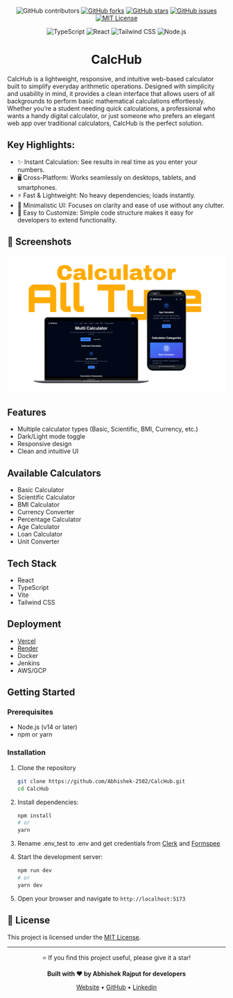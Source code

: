 <div align="center">

![GitHub contributors](https://img.shields.io/github/contributors/Abhishek-2502/CalcHub?color=lightgrey)
[![GitHub forks](https://img.shields.io/github/forks/Abhishek-2502/CalcHub?color=lightgrey)](https://github.com/Abhishek-2502/CalcHub/network)
[![GitHub stars](https://img.shields.io/github/stars/Abhishek-2502/CalcHub?color=lightgrey)](https://github.com/Abhishek-2502/CalcHub/stargazers)
[![GitHub issues](https://img.shields.io/github/issues/Abhishek-2502/CalcHub?color=lightgrey)](https://github.com/Abhishek-2502/CalcHub/issues)
[![MIT License](https://img.shields.io/badge/license-MIT-lightgrey)](./LICENSE)

![TypeScript](https://img.shields.io/badge/TypeScript-3178C6?style=for-the-badge&logo=typescript&logoColor=white)
![React](https://img.shields.io/badge/React-20232A?style=for-the-badge&logo=react&logoColor=61DAFB)
![Tailwind CSS](https://img.shields.io/badge/Tailwind_CSS-06B6D4?style=for-the-badge&logo=tailwind-css&logoColor=white)
![Node.js](https://img.shields.io/badge/Node.js-339933?style=for-the-badge&logo=node.js&logoColor=white)

# CalcHub

</div>

CalcHub is a lightweight, responsive, and intuitive web-based calculator built to simplify everyday arithmetic operations. Designed with simplicity and usability in mind, it provides a clean interface that allows users of all backgrounds to perform basic mathematical calculations effortlessly.
Whether you’re a student needing quick calculations, a professional who wants a handy digital calculator, or just someone who prefers an elegant web app over traditional calculators, CalcHub is the perfect solution.

## Key Highlights:

- ✨ Instant Calculation: See results in real time as you enter your numbers.
- 🖥️ Cross-Platform: Works seamlessly on desktops, tablets, and smartphones.
- ⚡ Fast & Lightweight: No heavy dependencies; loads instantly.
- 🎨 Minimalistic UI: Focuses on clarity and ease of use without any clutter.
- 🔧 Easy to Customize: Simple code structure makes it easy for developers to extend functionality.

## 📸 Screenshots

![CalcHub Screenshot](./public/Screenshoot/template.png)

## Features

- Multiple calculator types (Basic, Scientific, BMI, Currency, etc.)
- Dark/Light mode toggle
- Responsive design
- Clean and intuitive UI

## Available Calculators

- Basic Calculator
- Scientific Calculator
- BMI Calculator
- Currency Converter
- Percentage Calculator
- Age Calculator
- Loan Calculator
- Unit Converter

## Tech Stack

- React
- TypeScript
- Vite
- Tailwind CSS

## Deployment

- [Vercel](https://calc-hub-abhi.vercel.app/)
- [Render](https://calc-hub-abhi.netlify.app/)
- Docker
- Jenkins
- AWS/GCP

## Getting Started

### Prerequisites

- Node.js (v14 or later)
- npm or yarn

### Installation

1. Clone the repository
   ```bash
   git clone https://github.com/Abhishek-2502/CalcHub.git
   cd CalcHub
   ````
2. Install dependencies:
   ```bash
   npm install
   # or
   yarn
   ```
3. Rename .env_test to .env and get credentials from [Clerk](https://clerk.com/) and [Formspee](https://formspree.io/)  

4. Start the development server:
   ```bash
   npm run dev
   # or
   yarn dev
   ```
5. Open your browser and navigate to `http://localhost:5173`



## 📄 License

This project is licensed under the [MIT License](LICENSE).

---

<div align="center">
   
⭐ If you find this project useful, please give it a star!

**Built with ❤️ by Abhishek Rajput for developers**

[Website](https://calc-hub-abhi.netlify.app) • [GitHub](https://github.com/Abhishek-2502) • [Linkedin](https://linkedin.com/in/abhishek--rajput)

</div>
